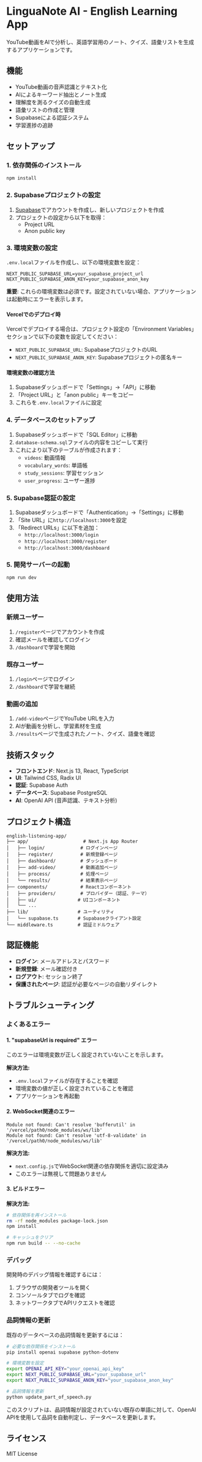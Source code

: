 # LinguaNote AI - English Learning App

YouTube動画をAIで分析し、英語学習用のノート、クイズ、語彙リストを生成するアプリケーションです。

## 機能

- YouTube動画の音声認識とテキスト化
- AIによるキーワード抽出とノート生成
- 理解度を測るクイズの自動生成
- 語彙リストの作成と管理
- Supabaseによる認証システム
- 学習進捗の追跡

## セットアップ

### 1. 依存関係のインストール

```bash
npm install
```

### 2. Supabaseプロジェクトの設定

1. [Supabase](https://supabase.com)でアカウントを作成し、新しいプロジェクトを作成
2. プロジェクトの設定から以下を取得：
   - Project URL
   - Anon public key

### 3. 環境変数の設定

`.env.local`ファイルを作成し、以下の環境変数を設定：

```env
NEXT_PUBLIC_SUPABASE_URL=your_supabase_project_url
NEXT_PUBLIC_SUPABASE_ANON_KEY=your_supabase_anon_key
```

**重要**: これらの環境変数は必須です。設定されていない場合、アプリケーションは起動時にエラーを表示します。

#### Vercelでのデプロイ時

Vercelでデプロイする場合は、プロジェクト設定の「Environment Variables」セクションで以下の変数を設定してください：

- `NEXT_PUBLIC_SUPABASE_URL`: SupabaseプロジェクトのURL
- `NEXT_PUBLIC_SUPABASE_ANON_KEY`: Supabaseプロジェクトの匿名キー

#### 環境変数の確認方法

1. Supabaseダッシュボードで「Settings」→「API」に移動
2. 「Project URL」と「anon public」キーをコピー
3. これらを`.env.local`ファイルに設定

### 4. データベースのセットアップ

1. Supabaseダッシュボードで「SQL Editor」に移動
2. `database-schema.sql`ファイルの内容をコピーして実行
3. これにより以下のテーブルが作成されます：
   - `videos`: 動画情報
   - `vocabulary_words`: 単語帳
   - `study_sessions`: 学習セッション
   - `user_progress`: ユーザー進捗

### 5. Supabase認証の設定

1. Supabaseダッシュボードで「Authentication」→「Settings」に移動
2. 「Site URL」に`http://localhost:3000`を設定
3. 「Redirect URLs」に以下を追加：
   - `http://localhost:3000/login`
   - `http://localhost:3000/register`
   - `http://localhost:3000/dashboard`

### 5. 開発サーバーの起動

```bash
npm run dev
```

## 使用方法

### 新規ユーザー

1. `/register`ページでアカウントを作成
2. 確認メールを確認してログイン
3. `/dashboard`で学習を開始

### 既存ユーザー

1. `/login`ページでログイン
2. `/dashboard`で学習を継続

### 動画の追加

1. `/add-video`ページでYouTube URLを入力
2. AIが動画を分析し、学習素材を生成
3. `/results`ページで生成されたノート、クイズ、語彙を確認

## 技術スタック

- **フロントエンド**: Next.js 13, React, TypeScript
- **UI**: Tailwind CSS, Radix UI
- **認証**: Supabase Auth
- **データベース**: Supabase PostgreSQL
- **AI**: OpenAI API (音声認識、テキスト分析)

## プロジェクト構造

```
english-listening-app/
├── app/                    # Next.js App Router
│   ├── login/             # ログインページ
│   ├── register/          # 新規登録ページ
│   ├── dashboard/         # ダッシュボード
│   ├── add-video/         # 動画追加ページ
│   ├── process/           # 処理ページ
│   └── results/           # 結果表示ページ
├── components/            # Reactコンポーネント
│   ├── providers/         # プロバイダー（認証、テーマ）
│   ├── ui/               # UIコンポーネント
│   └── ...
├── lib/                  # ユーティリティ
│   └── supabase.ts       # Supabaseクライアント設定
└── middleware.ts         # 認証ミドルウェア
```

## 認証機能

- **ログイン**: メールアドレスとパスワード
- **新規登録**: メール確認付き
- **ログアウト**: セッション終了
- **保護されたページ**: 認証が必要なページの自動リダイレクト

## トラブルシューティング

### よくあるエラー

#### 1. "supabaseUrl is required" エラー

このエラーは環境変数が正しく設定されていないことを示します。

**解決方法:**
- `.env.local`ファイルが存在することを確認
- 環境変数の値が正しく設定されていることを確認
- アプリケーションを再起動

#### 2. WebSocket関連のエラー

```
Module not found: Can't resolve 'bufferutil' in '/vercel/path0/node_modules/ws/lib'
Module not found: Can't resolve 'utf-8-validate' in '/vercel/path0/node_modules/ws/lib'
```

**解決方法:**
- `next.config.js`でWebSocket関連の依存関係を適切に設定済み
- このエラーは無視して問題ありません

#### 3. ビルドエラー

**解決方法:**
```bash
# 依存関係を再インストール
rm -rf node_modules package-lock.json
npm install

# キャッシュをクリア
npm run build -- --no-cache
```

### デバッグ

開発時のデバッグ情報を確認するには：

1. ブラウザの開発者ツールを開く
2. コンソールタブでログを確認
3. ネットワークタブでAPIリクエストを確認

### 品詞情報の更新

既存のデータベースの品詞情報を更新するには：

```bash
# 必要な依存関係をインストール
pip install openai supabase python-dotenv

# 環境変数を設定
export OPENAI_API_KEY="your_openai_api_key"
export NEXT_PUBLIC_SUPABASE_URL="your_supabase_url"
export NEXT_PUBLIC_SUPABASE_ANON_KEY="your_supabase_anon_key"

# 品詞情報を更新
python update_part_of_speech.py
```

このスクリプトは、品詞情報が設定されていない既存の単語に対して、OpenAI APIを使用して品詞を自動判定し、データベースを更新します。

## ライセンス

MIT License 